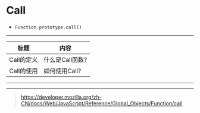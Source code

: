 # Call 
- `Function.prototype.call()`

------

| 标题 | 内容 |
| --- | --- |
| Call的定义 | 什么是Call函数? |
| Call的使用 | 如何使用Call? |

------



------


> https://developer.mozilla.org/zh-CN/docs/Web/JavaScript/Reference/Global_Objects/Function/call